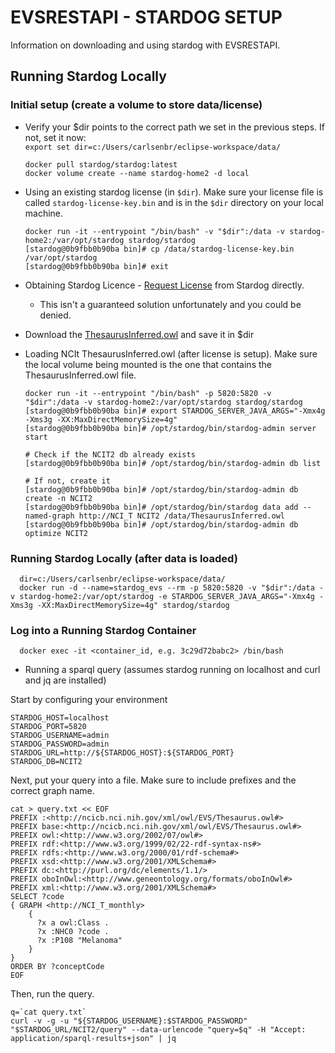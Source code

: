 # EVSRESTAPI - STARDOG SETUP

Information on downloading and using stardog with EVSRESTAPI.

## Running Stardog Locally

### Initial setup (create a volume to store data/license)
* Verify your $dir points to the correct path we set in the previous steps. If not, set it now: </br>`export set
  dir=c:/Users/carlsenbr/eclipse-workspace/data/`

      docker pull stardog/stardog:latest
      docker volume create --name stardog-home2 -d local

* Using an existing stardog license (in `$dir`). Make sure your license file is called `stardog-license-key.bin` and
  is in the `$dir` directory on your local machine.

      docker run -it --entrypoint "/bin/bash" -v "$dir":/data -v stardog-home2:/var/opt/stardog stardog/stardog
      [stardog@0b9fbb0b90ba bin]# cp /data/stardog-license-key.bin /var/opt/stardog
      [stardog@0b9fbb0b90ba bin]# exit


* Obtaining Stardog Licence - [Request License](https://www.stardog.com/license-request/) from Stardog directly.
  * This isn't a guaranteed solution unfortunately and you could be denied.

* Download the [ThesaurusInferred.owl](https://drive.google.com/drive/u/0/folders/11RcXLTsbOZ34_7ofKdVxLKHp_8aJGgTI) and save it in $dir

* Loading NCIt ThesaurusInferred.owl (after license is setup).  Make sure the local volume being mounted is the one that contains the ThesaurusInferred.owl file.

      docker run -it --entrypoint "/bin/bash" -p 5820:5820 -v "$dir":/data -v stardog-home2:/var/opt/stardog stardog/stardog
      [stardog@0b9fbb0b90ba bin]# export STARDOG_SERVER_JAVA_ARGS="-Xmx4g -Xms3g -XX:MaxDirectMemorySize=4g"
      [stardog@0b9fbb0b90ba bin]# /opt/stardog/bin/stardog-admin server start
      
      # Check if the NCIT2 db already exists
      [stardog@0b9fbb0b90ba bin]# /opt/stardog/bin/stardog-admin db list
      
      # If not, create it
      [stardog@0b9fbb0b90ba bin]# /opt/stardog/bin/stardog-admin db create -n NCIT2
      [stardog@0b9fbb0b90ba bin]# /opt/stardog/bin/stardog data add --named-graph http://NCI_T NCIT2 /data/ThesaurusInferred.owl
      [stardog@0b9fbb0b90ba bin]# /opt/stardog/bin/stardog-admin db optimize NCIT2

### Running Stardog Locally (after data is loaded)

      dir=c:/Users/carlsenbr/eclipse-workspace/data/
      docker run -d --name=stardog_evs --rm -p 5820:5820 -v "$dir":/data -v stardog-home2:/var/opt/stardog -e STARDOG_SERVER_JAVA_ARGS="-Xmx4g -Xms3g -XX:MaxDirectMemorySize=4g" stardog/stardog

### Log into a Running Stardog Container

      docker exec -it <container_id, e.g. 3c29d72babc2> /bin/bash

* Running a sparql query (assumes stardog running on localhost and curl and jq are installed)

Start by configuring your environment

```
STARDOG_HOST=localhost
STARDOG_PORT=5820
STARDOG_USERNAME=admin
STARDOG_PASSWORD=admin
STARDOG_URL=http://${STARDOG_HOST}:${STARDOG_PORT}
STARDOG_DB=NCIT2
```

Next, put your query into a file.  Make sure to include prefixes and the correct graph name.

```
cat > query.txt << EOF
PREFIX :<http://ncicb.nci.nih.gov/xml/owl/EVS/Thesaurus.owl#> 
PREFIX base:<http://ncicb.nci.nih.gov/xml/owl/EVS/Thesaurus.owl#>
PREFIX owl:<http://www.w3.org/2002/07/owl#>
PREFIX rdf:<http://www.w3.org/1999/02/22-rdf-syntax-ns#>
PREFIX rdfs:<http://www.w3.org/2000/01/rdf-schema#>
PREFIX xsd:<http://www.w3.org/2001/XMLSchema#>
PREFIX dc:<http://purl.org/dc/elements/1.1/>
PREFIX oboInOwl:<http://www.geneontology.org/formats/oboInOwl#>
PREFIX xml:<http://www.w3.org/2001/XMLSchema#>
SELECT ?code
{ GRAPH <http://NCI_T_monthly> 
    { 
      ?x a owl:Class . 
      ?x :NHC0 ?code .
      ?x :P108 "Melanoma"
    }
}
ORDER BY ?conceptCode
EOF
```

Then, run the query.

```
q=`cat query.txt`
curl -v -g -u "${STARDOG_USERNAME}:$STARDOG_PASSWORD" "$STARDOG_URL/NCIT2/query" --data-urlencode "query=$q" -H "Accept: application/sparql-results+json" | jq
```
